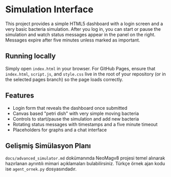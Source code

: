 # Simulation Interface

This project provides a simple HTML5 dashboard with a login screen and a very
basic bacteria simulation. After you log in, you can start or pause the
simulation and watch status messages appear in the panel on the right.
Messages expire after five minutes unless marked as important.

## Running locally

Simply open `index.html` in your browser. For GitHub Pages, ensure that
`index.html`, `script.js`, and `style.css` live in the root of your repository
(or in the selected pages branch) so the page loads correctly.

## Features

- Login form that reveals the dashboard once submitted
- Canvas based "petri dish" with very simple moving bacteria
- Controls to start/pause the simulation and add new bacteria
- Rotating status messages with timestamps and a five minute timeout
- Placeholders for graphs and a chat interface

## Gelişmiş Simülasyon Planı

`docs/advanced_simulator.md` dokümanında NeoMagv8 projesi temel alınarak
hazırlanan ayrıntılı mimari açıklamaları bulabilirsiniz. Türkçe örnek ajan kodu
ise `agent_ornek.py` dosyasındadır.
